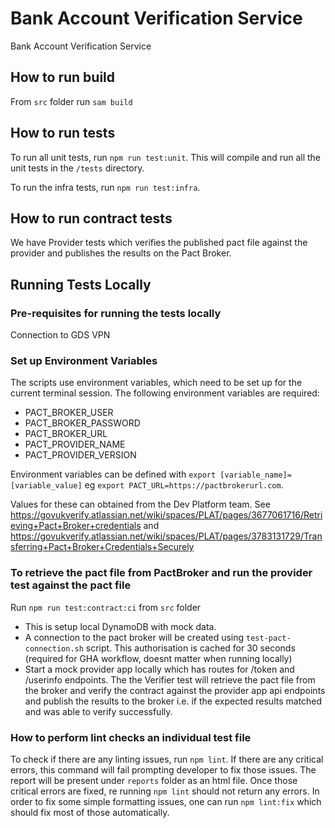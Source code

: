 # Bank Account Verification Service 

Bank Account Verification Service

## How to run build

From `src` folder run `sam build` 

## How to run tests

To run all unit tests, run `npm run test:unit`. This will compile and run all the unit tests in the `/tests` directory.

To run the infra tests, run `npm run test:infra`.

## How to run contract tests

We have Provider tests which verifies the published pact file against the provider and publishes the results on the Pact Broker.
## Running Tests Locally
### Pre-requisites for running the tests locally

Connection to GDS VPN

### Set up Environment Variables
The scripts use environment variables, which need to be set up for the current terminal session.
The following environment variables are required:
- PACT_BROKER_USER
- PACT_BROKER_PASSWORD
- PACT_BROKER_URL
- PACT_PROVIDER_NAME
- PACT_PROVIDER_VERSION

Environment variables can be defined with `export [variable_name]=[variable_value]` eg `export PACT_URL=https://pactbrokerurl.com`.

Values for these can obtained from the Dev Platform team. See https://govukverify.atlassian.net/wiki/spaces/PLAT/pages/3677061716/Retrieving+Pact+Broker+credentials and https://govukverify.atlassian.net/wiki/spaces/PLAT/pages/3783131729/Transferring+Pact+Broker+Credentials+Securely

### To retrieve the pact file from PactBroker and run the provider test against the pact file
Run `npm run test:contract:ci` from `src` folder<br>

- This is setup local DynamoDB with mock data.
- A connection to the pact broker will be created using `test-pact-connection.sh` script. This authorisation is cached for 30 seconds (required for GHA workflow, doesnt matter when running locally)
- Start a mock provider app locally which has routes for /token and /userinfo endpoints.
The the Verifier test will retrieve the pact file from the broker and verify the contract against the provider app api endpoints and publish the results to the broker i.e. if the expected results matched and was able to verify successfully.

### How to perform lint checks an individual test file

To check if there are any linting issues, run `npm lint`. If there are any critical errors, this command 
will fail prompting developer to fix those issues. The report will be present under `reports` folder as an
html file. Once those critical errors are fixed, re running `npm lint` should not return any errors.
In order to fix some simple formatting issues, one can run `npm lint:fix` which should fix most of those automatically.
